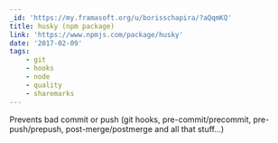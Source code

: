 ```yaml
---
_id: 'https://my.framasoft.org/u/borisschapira/?aQqmKQ'
title: husky (npm package)
link: 'https://www.npmjs.com/package/husky'
date: '2017-02-09'
tags:
    - git
    - hooks
    - node
    - quality
    - sharemarks
---
```


<div class="markdown"><p>Prevents bad commit or push (git hooks, pre-commit/precommit, pre-push/prepush, post-merge/postmerge and all that stuff...)
</p></div>
